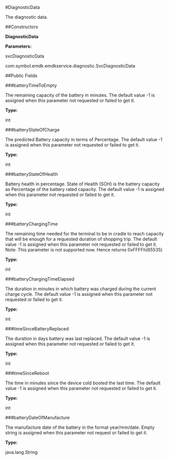 #DiagnosticData

The diagnostic data.



##Constructors

**DiagnosticData**



**Parameters:**

svcDiagnosticData



com.symbol.emdk.emdkservice.diagnostic.SvcDiagnosticData

##Public Fields

###batteryTimeToEmpty

The remaining capacity of the battery in minutes. 
 The default value -1 is assigned when this parameter not requested or failed to get it.

**Type:**

int

###batteryStateOfCharge

The predicted Battery capacity in terms of Percentage. 
  The default value -1 is assigned when this parameter not requested or failed to get it.

**Type:**

int

###batteryStateOfHealth

Battery health in percentage.
  State of Health (SOH) is the battery capacity as Percentage of the battery rated capacity.
  The default value -1 is assigned when this parameter not requested or failed to get it.

**Type:**

int

###batteryChargingTime

The remaining time needed for the terminal to be in cradle to reach capacity that will be enough
  for a requested duration of shopping trip. 
  The default value -1 is assigned when this parameter not requested or failed to get it.
  Note: This parameter is not supported now. Hence returns 0xFFFFh(65535)

**Type:**

int

###batteryChargingTimeElapsed

The duration in minutes in which battery was charged during the current charge cycle. 
  The default value -1 is assigned when this parameter not requested or failed to get it.

**Type:**

int

###timeSinceBatteryReplaced

The duration in days battery was last replaced.
 The default value -1 is assigned when this parameter not requested or failed to get it.

**Type:**

int

###timeSinceReboot

The time in minutes since the device cold booted the last time. 
 The default value -1 is assigned when this parameter not requested or failed to get it.

**Type:**

int

###batteryDateOfManufacture

The manufacture date of the battery in the format year/mm/date.  Empty string is assigned when this parameter not request or failed to get it.

**Type:**

java.lang.String

